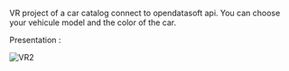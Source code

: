 VR project of a car catalog connect to opendatasoft api.
You can choose your vehicule model and the color of the car.

Presentation : 

![VR2](https://github.com/user-attachments/assets/4f9d6914-2d2d-497e-898a-e28c57973e74)
